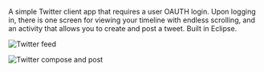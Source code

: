 A simple Twitter client app that requires a user OAUTH login. Upon logging in, there is one screen for viewing your timeline with endless scrolling, and an activity that allows you to create and post a tweet. Built in Eclipse.

![Twitter feed](http://i58.tinypic.com/xqcqqo.jpg)

![Twitter compose and post](http://i60.tinypic.com/30vhh68.jpg)

